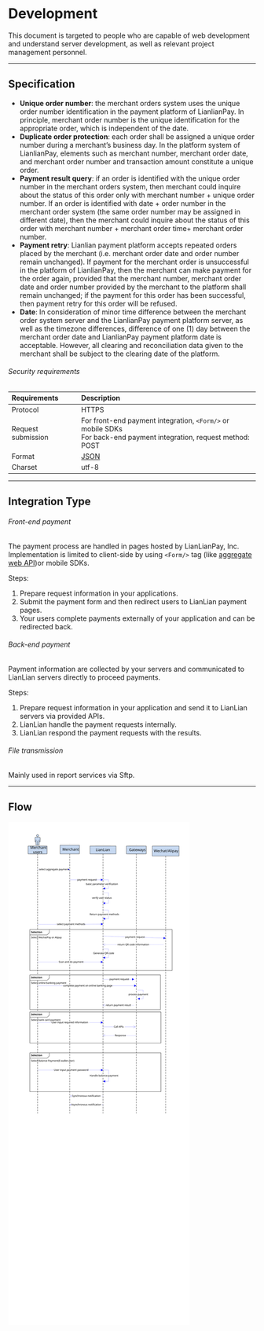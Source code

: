 # Development 

This document is targeted to people who are capable of web development and understand server development, as well as relevant project management personnel.

***

## Specification 

* **Unique order number**: the merchant orders system uses the unique order number identification in the payment platform of LianlianPay. In principle, merchant order number is the unique identification for the appropriate order, which is independent of the date. 
* **Duplicate order protection**: each order shall be assigned a unique order number during a merchant’s business day. In the platform system of LianlianPay, elements such as merchant number, merchant order date, and merchant order number and transaction amount constitute a unique order.
* **Payment result query**: if an order is identified with the unique order number in the merchant orders system, then merchant could inquire about the status of this order only with merchant number + unique order number. If an order is identified with date + order number in the merchant order system (the same order number may be assigned in different date), then the merchant could inquire about the status of this order with merchant number + merchant order time+ merchant order number.
* **Payment retry**: Lianlian payment platform accepts repeated orders placed by the merchant (i.e. merchant order date and order number remain unchanged). If payment for the merchant order is unsuccessful in the platform of LianlianPay, then the merchant can make payment for the order again, provided that the merchant number, merchant order date and order number provided by the merchant to the platform shall remain unchanged; if the payment for this order has been successful, then payment retry for this order will be refused.
* **Date**: In consideration of minor time difference between the merchant order system server and the LianlianPay payment platform server, as well as the timezone differences, difference of one (1) day between the merchant order date and LianlianPay payment platform date is acceptable. However, all clearing and reconciliation data given to the merchant shall be subject to the clearing date of the platform.

###### Security requirements

|Requirements|Description|
|:---|:---|
|Protocol|HTTPS|
|Request submission|For front-end payment integration, ```<Form/>``` or mobile SDKs <br> For back-end payment integration, request method: POST |
|Format|[JSON](http://json.org/)|
|Charset|utf-8|


***

## Integration Type

###### Front-end payment

The payment process are handled in pages hosted by LianLianPay, Inc. Implementation is limited to client-side by using ```<Form/>``` tag (like [aggregate web API](/docs/aggregatePaymentWeb.html))or mobile SDKs.

Steps:

1. Prepare request information in your applications.
2. Submit the payment form and then redirect users to LianLian payment pages.
3. Your users complete payments externally of your application and can be redirected back.

###### Back-end payment

Payment information are collected by your servers and communicated to LianLian servers directly to proceed payments.

Steps:

1. Prepare request information in your application and send it to LianLian servers via provided APIs.
2. LianLian handle the payment requests internally.
3. LianLian respond the payment requests with the results.

###### File transmission

Mainly used in report services via Sftp.

***

## Flow

![](/textures/aggregate_web_flow.svg)
